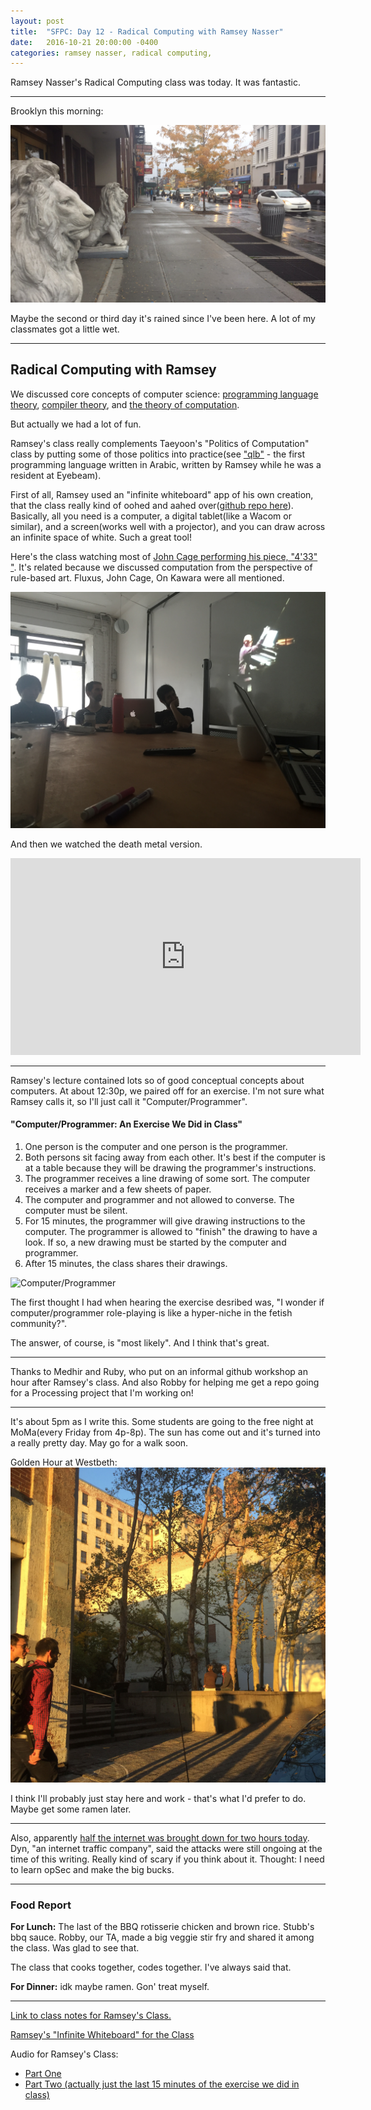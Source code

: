 ```yaml
---
layout: post
title:  "SFPC: Day 12 - Radical Computing with Ramsey Nasser"
date:   2016-10-21 20:00:00 -0400
categories: ramsey nasser, radical computing,
---
```


Ramsey Nasser's Radical Computing class was today. It was fantastic.

-----

Brooklyn this morning:

![Brooklyn lions in the rain](/images/IMG_4562.JPG)

Maybe the second or third day it's rained since I've been here. A lot of my classmates got a little wet.

-----
<h2> Radical Computing with Ramsey </h2>

We discussed core concepts of computer science: [programming language theory](https://en.wikipedia.org/wiki/Programming_language_theory), [compiler theory](https://en.wikipedia.org/wiki/Compiler#Compiler_construction), and [the theory of computation](https://www.google.com/url?sa=t&rct=j&q=&esrc=s&source=web&cd=3&cad=rja&uact=8&ved=0ahUKEwj5o5fV9uzPAhVMND4KHeLjAX4QFggpMAI&url=https%3A%2F%2Fen.wikipedia.org%2Fwiki%2FTheory_of_computation&usg=AFQjCNE9szTvPyUHg7ea8Kb_EqpiWzmaRQ&sig2=PN6qCsNFc2YHw8sr8aHwlA&bvm=bv.136499718,d.cWw).

But actually we had a lot of fun.

Ramsey's class really complements Taeyoon's "Politics of Computation" class by putting some of those politics into practice(see ["qlb"](http://nas.sr/%D9%82%D9%84%D8%A8/) - the first programming language written in Arabic, written by Ramsey while he was a resident at Eyebeam).

First of all, Ramsey used an "infinite whiteboard" app of his own creation, that the class really kind of oohed and aahed over([github repo here](https://github.com/nasser/boards)). Basically, all you need is a computer, a digital tablet(like a Wacom or similar), and a screen(works well with a projector), and you can draw across an infinite space of white. Such a great tool!

Here's the class watching most of [John Cage performing his piece, "4'33" "](https://www.youtube.com/watch?v=gN2zcLBr_VM). It's related because we discussed computation from the perspective of rule-based art. Fluxus, John Cage, On Kawara were all mentioned.

![Watching John Cage perform 4'33"](/images/IMG_4563.JPG)

And then we watched the death metal version.

<iframe width="560" height="315" src="https://www.youtube.com/embed/hUzI3Ui1Eok" frameborder="0"></iframe>

-----

Ramsey's lecture contained lots so of good conceptual concepts about computers. At about 12:30p, we paired off for an exercise. I'm not sure what Ramsey calls it, so I'll just call it "Computer/Programmer".

<h4> "Computer/Programmer: An Exercise We Did in Class" </h4>

1. One person is the computer and one person is the programmer.
2. Both persons sit facing away from each other. It's best if the computer is at a table because they will be drawing the programmer's instructions.
3. The programmer receives a line drawing of some sort. The computer receives a marker and a few sheets of paper.
4. The computer and programmer and not allowed to converse. The computer must be silent.
5. For 15 minutes, the programmer will give drawing instructions to the computer. The programmer is allowed to "finish" the drawing to have a look. If so, a new drawing must be started by the computer and programmer.
6. After 15 minutes, the class shares their drawings.

![Computer/Programmer](/images/IMG_4566.gif)

The first thought I had when hearing the exercise desribed was, "I wonder if computer/programmer role-playing is like a hyper-niche in the fetish community?".

The answer, of course, is "most likely". And I think that's great.

----

Thanks to Medhir and Ruby, who put on an informal github workshop an hour after Ramsey's class. And also Robby for helping me get a repo going for a Processing project that I'm working on!

-----

It's about 5pm as I write this. Some students are going to the free night at MoMa(every Friday from 4p-8p). The sun has come out and it's turned into a really pretty day. May go for a walk soon.

Golden Hour at Westbeth:
![Golden Hour at Westbeth](/images/IMG_4580.JPG)

I think I'll probably just stay here and work - that's what I'd prefer to do. Maybe get some ramen later.

-----

Also, apparently [half the internet was brought down for two hours today](http://www.cnbc.com/2016/10/21/major-websites-across-east-coast-knocked-out-in-apparent-ddos-attack.html). Dyn, "an internet traffic company", said the attacks were still ongoing at the time of this writing. Really kind of scary if you think about it. Thought: I need to learn opSec and make the big bucks.

-----

<h3> Food Report </h3>

**For Lunch:** The last of the BBQ rotisserie chicken and brown rice. Stubb's bbq sauce. Robby, our TA, made a big veggie stir fry and shared it among the class. Was glad to see that.

The class that cooks together, codes together. I've always said that.

**For Dinner:** idk maybe ramen. Gon' treat myself.

-----

[Link to class notes for Ramsey's Class.](https://paper.dropbox.com/doc/Ramseys-Radical-Computer-Science-Class-1-OMfl7BW8fiAjfd7PejQw7)

[Ramsey's "Infinite Whiteboard" for the Class](https://cdn.rawgit.com/nasser/303f0cb87d6f5a24bc2a60ac10155e94/raw/first-class.svg)

Audio for Ramsey's Class:

- [Part One](https://www.dropbox.com/s/hjms9xvbmb48uri/102116%20-%20Ramsey%20Nasser%20-%20Radical%20Computing%20Class%2001%20Part%2001.m4a?dl=0)
- [Part Two (actually just the last 15 minutes of the exercise we did in class)](https://www.dropbox.com/s/8s59ev9d9703cn6/102116%20-%20Ramsey%20Nasser%20-%20Radical%20Computing%20Class%2001%20Part%2002.m4a?dl=0)
